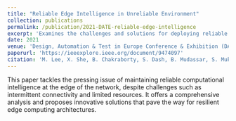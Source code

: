 ```yaml
---
title: "Reliable Edge Intelligence in Unreliable Environment"
collection: publications
permalink: /publication/2021-DATE-reliable-edge-intelligence
excerpt: 'Examines the challenges and solutions for deploying reliable edge computing intelligence in environments with unreliable connectivity and resources.'
date: 2021
venue: 'Design, Automation & Test in Europe Conference & Exhibition (DATE), 2021, pp. 896-901'
paperurl: 'https://ieeexplore.ieee.org/document/9474097'
citation: 'M. Lee, X. She, B. Chakraborty, S. Dash, B. Mudassar, S. Mukhopadhyay. (2021). "Reliable Edge Intelligence in Unreliable Environment." <i>Design, Automation & Test in Europe Conference & Exhibition (DATE), 2021</i>, pp. 896-901.'
---
```


This paper tackles the pressing issue of maintaining reliable computational intelligence at the edge of the network, despite challenges such as intermittent connectivity and limited resources. It offers a comprehensive analysis and proposes innovative solutions that pave the way for resilient edge computing architectures.
